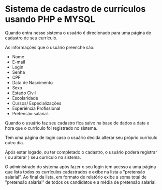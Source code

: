 # Sistema de cadastro de currículos usando PHP e MYSQL

Quando entra nesse sistema o usuário é direcionado para uma página de cadastro de seu
currículo.

As informações que o usuário preenche são: 

* Nome
* E-mail
* Login
* Senha
* CPF
* Data de Nascimento
* Sexo
* Estado Civil
* Escolaridade
* Cursos/ Especializações
* Experiência Profissional
* Pretensão salarial. 
 
Quando o usuário faz seu cadastro fica salvo na base de dados a data e hora que o currículo foi
registrado no sistema.

Tem uma página de login caso o usuário decida alterar seu próprio currículo outro dia. 

Após estar logado, ou ter completado o cadastro, o usuário poderá registrar ( ou alterar ) seu
currículo no sistema.

O administrado do sistema após fazer o seu login tem acesso a uma página que lista todos os currículos
cadastrados e exibe na lista a "pretensão salarial”. Ao final da lista, em
formato de relatório exibe a soma total de "pretensão salarial” de todos os candidatos e a
média de pretensão salarial.

